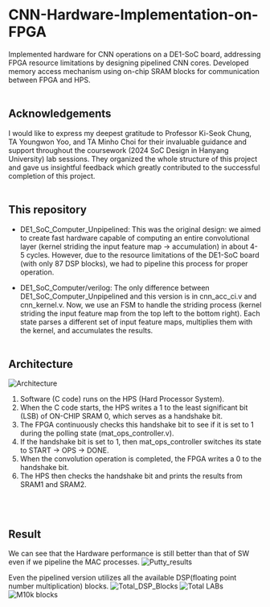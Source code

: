 # CNN-Hardware-Implementation-on-FPGA
Implemented hardware for CNN operations on a DE1-SoC board, addressing FPGA resource  limitations by designing pipelined CNN cores. Developed memory access mechanism using on-chip SRAM blocks for communication between FPGA  and HPS.
<br/> <br/>

## Acknowledgements
I would like to express my deepest gratitude to Professor Ki-Seok Chung, TA Youngwon Yoo, and TA Minho Choi for their invaluable guidance and support throughout the coursework (2024 SoC Design in Hanyang University) lab sessions. They organized the whole structure of this project and gave us insightful feedback which greatly contributed to the successful completion of this project.
<br/> <br/>

## This repository
- DE1_SoC_Computer_Unpipelined: This was the original design: we aimed to create fast hardware capable of computing an entire convolutional layer (kernel striding the input feature map -> accumulation) in about 4-5 cycles. However, due to the resource limitations of the DE1-SoC board (with only 87 DSP blocks), we had to pipeline this process for proper operation.

- DE1_SoC_Computer/verilog: The only difference between DE1_SoC_Computer_Unpipelined and this version is in cnn_acc_ci.v and cnn_kernel.v. Now, we use an FSM to handle the striding process (kernel striding the input feature map from the top left to the bottom right). Each state parses a different set of input feature maps, multiplies them with the kernel, and accumulates the results.
<br/> <br/>
## Architecture
![Architecture](https://github.com/JMHYU/CNN-Hardware-Implementation-on-FPGA/assets/165994759/c9bf6248-0edb-4a3a-8679-04a7f23d614e)

1. Software (C code) runs on the HPS (Hard Processor System).
2. When the C code starts, the HPS writes a 1 to the least significant bit (LSB) of ON-CHIP SRAM 0, which serves as a handshake bit.
3. The FPGA continuously checks this handshake bit to see if it is set to 1 during the polling state (mat_ops_controller.v).
4. If the handshake bit is set to 1, then mat_ops_controller switches its state to START -> OPS -> DONE.
5. When the convolution operation is completed, the FPGA writes a 0 to the handshake bit.
6. The HPS then checks the handshake bit and prints the results from SRAM1 and SRAM2.

<br/> <br/>
## Result
We can see that the Hardware performance is still better than that of SW even if we pipeline the MAC processes.
![Putty_results](https://github.com/JMHYU/CNN-Hardware-Implementation-on-FPGA/assets/165994759/d9a675a0-f5b2-4ddc-82a6-3def3fc167a8)
<br/>

Even the pipelined version utilizes all the available DSP(floating point number multiplication) blocks.
![Total_DSP_Blocks](https://github.com/JMHYU/CNN-Hardware-Implementation-on-FPGA/assets/165994759/25f4216d-6471-48be-a350-30ed987535d3)
![Total LABs](https://github.com/JMHYU/CNN-Hardware-Implementation-on-FPGA/assets/165994759/a0304fba-b839-42c0-bfeb-2ada412b7e11)
![M10k blocks](https://github.com/JMHYU/CNN-Hardware-Implementation-on-FPGA/assets/165994759/771c9026-2195-4d14-9245-5bcab022a5eb)
